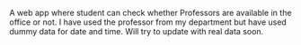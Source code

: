 A web app where student can check whether Professors are available in the office or not.
I have used the professor from my department but have used dummy data for date and time. Will try to update with real data soon.


